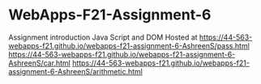 # WebApps-F21-Assignment-6
Assignment introduction Java Script and DOM
Hosted at  https://44-563-webapps-f21.github.io/webapps-f21-assignment-6-AshreenS/pass.html
           https://44-563-webapps-f21.github.io/webapps-f21-assignment-6-AshreenS/car.html
           https://44-563-webapps-f21.github.io/webapps-f21-assignment-6-AshreenS/arithmetic.html
